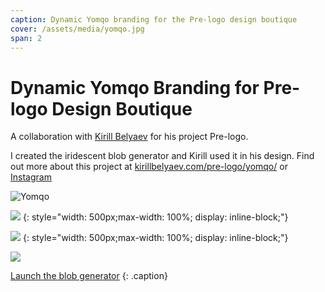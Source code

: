 ```yaml
---
caption: Dynamic Yomqo branding for the Pre-logo design boutique
cover: /assets/media/yomqo.jpg
span: 2
---
```


# Dynamic Yomqo Branding for Pre-logo Design Boutique

A collaboration with [Kirill Belyaev](https://kirillbelyaev.com) for his project Pre-logo.

I created the iridescent blob generator and Kirill used it in his design. Find out more about this project at [kirillbelyaev.com/pre-logo/yomqo/](https://kirillbelyaev.com/pre-logo/yomqo/) or [Instagram](https://www.instagram.com/p/CFzvEzuBI-o/)

![Yomqo](/assets/media/yomqo3.jpg)

![](/assets/media/yomqo.jpg)
{: style="width: 500px;max-width: 100%; display: inline-block;"}

![](/assets/media/yomqo3.jpg)
{: style="width: 500px;max-width: 100%; display: inline-block;"}

![](/assets/media/yomqo-gen.jpg)

[Launch the blob generator](https://regl-svelte.dianov.org/#Yomqo)
{: .caption}
